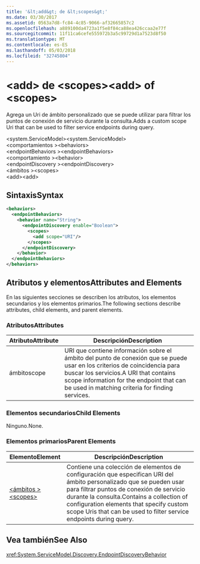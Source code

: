 ```yaml
---
title: '&lt;add&gt; de &lt;scopes&gt;'
ms.date: 03/30/2017
ms.assetid: 0563a7d8-fc84-4c85-9066-af32665857c2
ms.openlocfilehash: a889100da4723a1f5e8f84ca88ea426ccaa2e77f
ms.sourcegitcommit: 11f11ca6cefe555972b3a5c99729d1a7523d8f50
ms.translationtype: MT
ms.contentlocale: es-ES
ms.lasthandoff: 05/03/2018
ms.locfileid: "32745804"
---
```

# <a name="ltaddgt-of-ltscopesgt"></a><span data-ttu-id="4beab-102">&lt;add&gt; de &lt;scopes&gt;</span><span class="sxs-lookup"><span data-stu-id="4beab-102">&lt;add&gt; of &lt;scopes&gt;</span></span>
<span data-ttu-id="4beab-103">Agrega un Uri de ámbito personalizado que se puede utilizar para filtrar los puntos de conexión de servicio durante la consulta.</span><span class="sxs-lookup"><span data-stu-id="4beab-103">Adds a custom scope Uri that can be used to filter service endpoints during query.</span></span>  
  
<span data-ttu-id="4beab-104">\<system.ServiceModel></span><span class="sxs-lookup"><span data-stu-id="4beab-104">\<system.ServiceModel></span></span>  
<span data-ttu-id="4beab-105">\<comportamientos ></span><span class="sxs-lookup"><span data-stu-id="4beab-105">\<behaviors></span></span>  
<span data-ttu-id="4beab-106">\<endpointBehaviors ></span><span class="sxs-lookup"><span data-stu-id="4beab-106">\<endpointBehaviors></span></span>  
<span data-ttu-id="4beab-107">\<comportamiento ></span><span class="sxs-lookup"><span data-stu-id="4beab-107">\<behavior></span></span>  
<span data-ttu-id="4beab-108">\<endpointDiscovery ></span><span class="sxs-lookup"><span data-stu-id="4beab-108">\<endpointDiscovery></span></span>  
<span data-ttu-id="4beab-109">\<ámbitos ></span><span class="sxs-lookup"><span data-stu-id="4beab-109">\<scopes></span></span>  
<span data-ttu-id="4beab-110">\<add></span><span class="sxs-lookup"><span data-stu-id="4beab-110">\<add></span></span>  
  
## <a name="syntax"></a><span data-ttu-id="4beab-111">Sintaxis</span><span class="sxs-lookup"><span data-stu-id="4beab-111">Syntax</span></span>  
  
```xml  
<behaviors>
  <endpointBehaviors>
    <behavior name="String">
      <endpointDiscovery enable="Boolean">
        <scopes>
          <add scope="URI"/>
        </scopes>
      </endpointDiscovery>
    </behavior>
  </endpointBehaviors>
</behaviors>  
```  
  
## <a name="attributes-and-elements"></a><span data-ttu-id="4beab-112">Atributos y elementos</span><span class="sxs-lookup"><span data-stu-id="4beab-112">Attributes and Elements</span></span>  
 <span data-ttu-id="4beab-113">En las siguientes secciones se describen los atributos, los elementos secundarios y los elementos primarios.</span><span class="sxs-lookup"><span data-stu-id="4beab-113">The following sections describe attributes, child elements, and parent elements.</span></span>  
  
### <a name="attributes"></a><span data-ttu-id="4beab-114">Atributos</span><span class="sxs-lookup"><span data-stu-id="4beab-114">Attributes</span></span>  
  
|<span data-ttu-id="4beab-115">Atributo</span><span class="sxs-lookup"><span data-stu-id="4beab-115">Attribute</span></span>|<span data-ttu-id="4beab-116">Descripción</span><span class="sxs-lookup"><span data-stu-id="4beab-116">Description</span></span>|  
|---------------|-----------------|  
|<span data-ttu-id="4beab-117">ámbito</span><span class="sxs-lookup"><span data-stu-id="4beab-117">scope</span></span>|<span data-ttu-id="4beab-118">URI que contiene información sobre el ámbito del punto de conexión que se puede usar en los criterios de coincidencia para buscar los servicios.</span><span class="sxs-lookup"><span data-stu-id="4beab-118">A URI that contains scope information for the endpoint that can be used in matching criteria for finding services.</span></span>|  
  
### <a name="child-elements"></a><span data-ttu-id="4beab-119">Elementos secundarios</span><span class="sxs-lookup"><span data-stu-id="4beab-119">Child Elements</span></span>  
 <span data-ttu-id="4beab-120">Ninguno.</span><span class="sxs-lookup"><span data-stu-id="4beab-120">None.</span></span>  
  
### <a name="parent-elements"></a><span data-ttu-id="4beab-121">Elementos primarios</span><span class="sxs-lookup"><span data-stu-id="4beab-121">Parent Elements</span></span>  
  
|<span data-ttu-id="4beab-122">Elemento</span><span class="sxs-lookup"><span data-stu-id="4beab-122">Element</span></span>|<span data-ttu-id="4beab-123">Descripción</span><span class="sxs-lookup"><span data-stu-id="4beab-123">Description</span></span>|  
|-------------|-----------------|  
|[<span data-ttu-id="4beab-124">\<ámbitos ></span><span class="sxs-lookup"><span data-stu-id="4beab-124">\<scopes></span></span>](../../../../../docs/framework/configure-apps/file-schema/wcf/scopes.md)|<span data-ttu-id="4beab-125">Contiene una colección de elementos de configuración que especifican URI del ámbito personalizado que se pueden usar para filtrar puntos de conexión de servicio durante la consulta.</span><span class="sxs-lookup"><span data-stu-id="4beab-125">Contains a collection of configuration elements that specify custom scope Uris that can be used to filter service endpoints during query.</span></span>|  
  
## <a name="see-also"></a><span data-ttu-id="4beab-126">Vea también</span><span class="sxs-lookup"><span data-stu-id="4beab-126">See Also</span></span>  
 <xref:System.ServiceModel.Discovery.EndpointDiscoveryBehavior>

